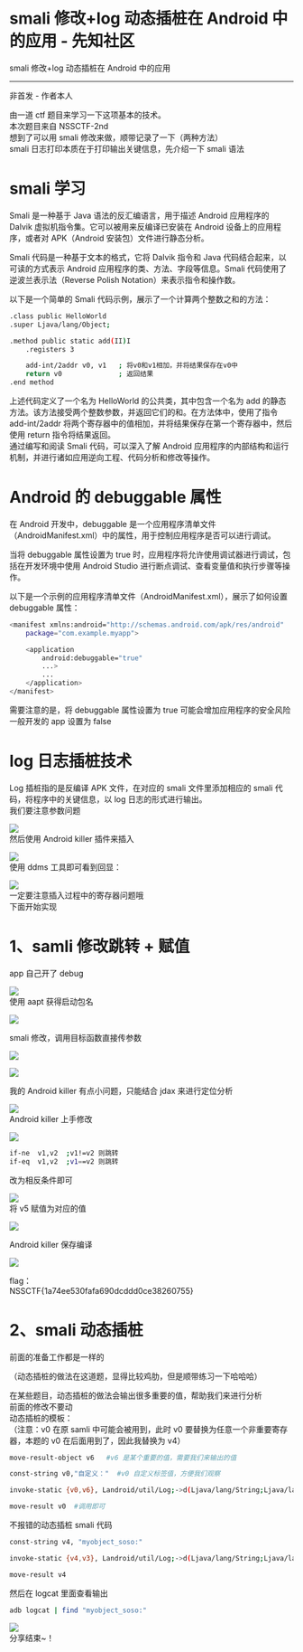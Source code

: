

# smali 修改+log 动态插桩在 Android 中的应用 - 先知社区

smali 修改+log 动态插桩在 Android 中的应用

- - -

非首发 - 作者本人

由一道 ctf 题目来学习一下这项基本的技术。  
本次题目来自 NSSCTF-2nd  
想到了可以用 smali 修改来做，顺带记录了一下（两种方法）  
smali 日志打印本质在于打印输出关键信息，先介绍一下 smali 语法

# smali 学习

Smali 是一种基于 Java 语法的反汇编语言，用于描述 Android 应用程序的 Dalvik 虚拟机指令集。它可以被用来反编译已安装在 Android 设备上的应用程序，或者对 APK（Android 安装包）文件进行静态分析。

Smali 代码是一种基于文本的格式，它将 Dalvik 指令和 Java 代码结合起来，以可读的方式表示 Android 应用程序的类、方法、字段等信息。Smali 代码使用了逆波兰表示法（Reverse Polish Notation）来表示指令和操作数。

以下是一个简单的 Smali 代码示例，展示了一个计算两个整数之和的方法：

```bash
.class public HelloWorld
.super Ljava/lang/Object;

.method public static add(II)I
    .registers 3

    add-int/2addr v0, v1   ; 将v0和v1相加，并将结果保存在v0中
    return v0              ; 返回结果
.end method
```

上述代码定义了一个名为 HelloWorld 的公共类，其中包含一个名为 add 的静态方法。该方法接受两个整数参数，并返回它们的和。在方法体中，使用了指令 add-int/2addr 将两个寄存器中的值相加，并将结果保存在第一个寄存器中，然后使用 return 指令将结果返回。  
通过编写和阅读 Smali 代码，可以深入了解 Android 应用程序的内部结构和运行机制，并进行诸如应用逆向工程、代码分析和修改等操作。

# Android 的 debuggable 属性

在 Android 开发中，debuggable 是一个应用程序清单文件（AndroidManifest.xml）中的属性，用于控制应用程序是否可以进行调试。

当将 debuggable 属性设置为 true 时，应用程序将允许使用调试器进行调试，包括在开发环境中使用 Android Studio 进行断点调试、查看变量值和执行步骤等操作。

以下是一个示例的应用程序清单文件（AndroidManifest.xml），展示了如何设置 debuggable 属性：

```bash
<manifest xmlns:android="http://schemas.android.com/apk/res/android"
    package="com.example.myapp">

    <application
        android:debuggable="true"
        ...>
        ...
    </application>
</manifest>
```

需要注意的是，将 debuggable 属性设置为 true 可能会增加应用程序的安全风险  
一般开发的 app 设置为 false

# log 日志插桩技术

Log 插桩指的是反编译 APK 文件，在对应的 smali 文件里添加相应的 smali 代码，将程序中的关键信息，以 log 日志的形式进行输出。  
我们要注意参数问题

[![](assets/1706958487-84cdbac215da56086d9bde8dd6efacf9.png)](https://xzfile.aliyuncs.com/media/upload/picture/20240130150956-92cb2b1a-bf3e-1.png)  
然后使用 Android killer 插件来插入

[![](assets/1706958487-fb5f5cbfca2cba437c691c72d16dbcda.png)](https://xzfile.aliyuncs.com/media/upload/picture/20240130151023-a288e1a0-bf3e-1.png)  
使用 ddms 工具即可看到回显：

[![](assets/1706958487-92296c4959d06b0615f396244dc2a915.png)](https://xzfile.aliyuncs.com/media/upload/picture/20240130151058-b77945aa-bf3e-1.png)  
一定要注意插入过程中的寄存器问题哦  
下面开始实现

# 1、samli 修改跳转 + 赋值

app 自己开了 debug

[![](assets/1706958487-7e3dc0aca6e3c52fd613b90252588384.png)](https://xzfile.aliyuncs.com/media/upload/picture/20240129142435-126ffa60-be6f-1.png)  
使用 aapt 获得启动包名

[![](assets/1706958487-56e70cb1a4622b8e9b3a6a90d8ce5dfb.png)](https://xzfile.aliyuncs.com/media/upload/picture/20240129142534-35a15358-be6f-1.png)

smali 修改，调用目标函数直接传参数

[![](assets/1706958487-b3f460c6ea9ccda1d1960348de8c8940.png)](https://xzfile.aliyuncs.com/media/upload/picture/20240129142641-5d56112c-be6f-1.png)

[![](assets/1706958487-1b556a51915732e665734639ce4da587.png)](https://xzfile.aliyuncs.com/media/upload/picture/20240129142702-69e6d520-be6f-1.png)

我的 Android killer 有点小问题，只能结合 jdax 来进行定位分析

[![](assets/1706958487-5aa36ae7dd5eb06d15dac3beeed541f3.png)](https://xzfile.aliyuncs.com/media/upload/picture/20240129142736-7e1ff210-be6f-1.png)  
Android killer 上手修改

[![](assets/1706958487-ad71ea820aa7665fe5a7e1a9195b615e.png)](https://xzfile.aliyuncs.com/media/upload/picture/20240129142752-87d5025a-be6f-1.png)

```bash
if-ne  v1,v2  ;v1!=v2 则跳转
if-eq  v1,v2  ;v1==v2 则跳转
```

改为相反条件即可

[![](assets/1706958487-4f6ac03632c899621aab426bf7c45690.png)](https://xzfile.aliyuncs.com/media/upload/picture/20240129142829-9e27f350-be6f-1.png)  
将 v5 赋值为对应的值

[![](assets/1706958487-95475520fc54f3ead76c4550cfe9dc33.png)](https://xzfile.aliyuncs.com/media/upload/picture/20240129142842-a5b7dffe-be6f-1.png)

Android killer 保存编译

[![](assets/1706958487-fd7f68d62a0397be86c28aa12a737a53.png)](https://xzfile.aliyuncs.com/media/upload/picture/20240129142905-b33a0a3a-be6f-1.png)

flag：  
NSSCTF{1a74ee530fafa690dcddd0ce38260755}

# 2、smali 动态插桩

前面的准备工作都是一样的

（动态插桩的做法在这道题，显得比较鸡肋，但是顺带练习一下哈哈哈）

在某些题目，动态插桩的做法会输出很多重要的值，帮助我们来进行分析  
前面的修改不要动  
动态插桩的模板：  
（注意：v0 在原 samli 中可能会被用到，此时 v0 要替换为任意一个非重要寄存器，本题的 v0 在后面用到了，因此我替换为 v4）

```bash
move-result-object v6   #v6 是某个重要的值，需要我们来输出的值

const-string v0,"自定义："  #v0 自定义标签值，方便我们观察

invoke-static {v0,v6}, Landroid/util/Log;->d(Ljava/lang/String;Ljava/lang/String;)I #传入对应的值（string 类型）

move-result v0  #调用即可
```

不报错的动态插桩 smali 代码

```bash
const-string v4, "myobject_soso:" 

invoke-static {v4,v3}, Landroid/util/Log;->d(Ljava/lang/String;Ljava/lang/String;)I

move-result v4
```

然后在 logcat 里面查看输出

```bash
adb logcat | find "myobject_soso:"
```

[![](assets/1706958487-0d645b0d7625cf349d0fb045dbc39abd.png)](https://xzfile.aliyuncs.com/media/upload/picture/20240129143101-f89101d8-be6f-1.png)  
分享结束~！
